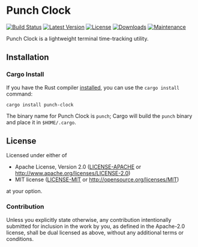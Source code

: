 # Punch Clock

[![Build Status]][builds.sr.ht]
[![Latest Version]][crates.io]
[![License]][license-file]
[![Downloads]][crates.io]
[![Maintenance]][git.sr.ht]

[Build Status]: https://builds.sr.ht/~nerosnm/punch-clock/build.yml.svg
[builds.sr.ht]: https://builds.sr.ht/~nerosnm/punch-clock/build.yml
[Latest Version]: https://img.shields.io/crates/v/punch-clock.svg
[crates.io]: https://crates.io/crates/punch-clock
[License]: https://img.shields.io/crates/l/punch-clock.svg
[license-file]: https://git.sr.ht/~nerosnm/punch-clock/tree/master/LICENSE
[Downloads]: https://img.shields.io/crates/d/punch-clock.svg
[Maintenance]: https://img.shields.io/badge/maintenance-actively--developed-brightgreen.svg
[git.sr.ht]: https://git.sr.ht/~nerosnm/punch-clock

Punch Clock is a lightweight terminal time-tracking utility.

## Installation

### Cargo Install

If you have the Rust compiler [installed](https://rustup.rs), you can use the `cargo install` 
command:

```
cargo install punch-clock
```

The binary name for Punch Clock is `punch`; Cargo will build the `punch` binary and place it in 
`$HOME/.cargo`.

## License

Licensed under either of

- Apache License, Version 2.0 ([LICENSE-APACHE](LICENSE-APACHE) or 
  http://www.apache.org/licenses/LICENSE-2.0)
- MIT license ([LICENSE-MIT](LICENSE-MIT) or http://opensource.org/licenses/MIT)

at your option.

### Contribution

Unless you explicitly state otherwise, any contribution intentionally submitted for inclusion in the 
work by you, as defined in the Apache-2.0 license, shall be dual licensed as above, without any 
additional terms or conditions.

